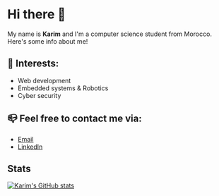 # Hi there 👋

My name is **Karim** and I'm a computer science student from Morocco.<br>
Here's some info about me!


## 🌱 Interests:

- Web development
- Embedded systems & Robotics
- Cyber security


## 📪 Feel free to contact me via:

- [Email](karimelkhanoufi22@gmail.com) <br>
- [LinkedIn](https://www.linkedin.com/in/karim-elkhanoufi-088a46290/)


## Stats

[![Karim's GitHub stats](https://github-readme-stats.vercel.app/api?username=karimelkh)](https://github.com/anuraghazra/github-readme-stats)

<!--

## 💬 You can find me also on:

- [Leetcode](https://leetcode.com/Karimelkh/)<br>
- [Hackerrank](https://www.hackerrank.com/karimelkhanoufi1)<br>
- [Codepen](https://codepen.io/Karim-ELKHANOUFI)

-->

